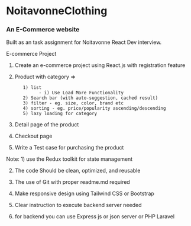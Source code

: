 # NoitavonneClothing

### An E-Commerce website

Built as an task assignment for Noitavonne React Dev interview.

E-commerce Project

1.  Create an e-commerce project using React.js with registration feature

1.  Product with category =>

           1) list
                 - i) Use Load More Functionality
           2) Search bar (with auto-suggestion, cached result)
           3) filter - eg. size, color, brand etc
           4) sorting - eg. price/popularity ascending/descending
           5) lazy loading for category

1.  Detail page of the product
1.  Checkout page
1.  Write a Test case for purchasing the product

Note: 1) use the Redux toolkit for state management

2. The code Should be clean, optimized, and reusable

3. The use of Git with proper readme.md required

4. Make responsive design using Tailwind CSS or Bootstrap

5. Clear instruction to execute backend server needed

6. for backend you can use Express js or json server or PHP Laravel
